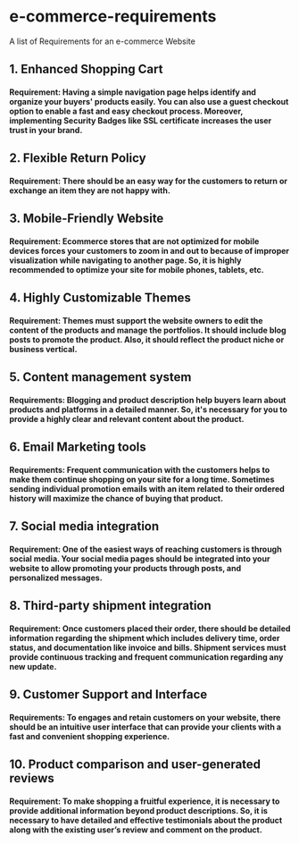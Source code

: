 # e-commerce-requirements
A list of Requirements for an e-commerce Website
## 1. Enhanced Shopping Cart 
#### Requirement: Having a simple navigation page helps identify and organize your buyers' products easily. You can also use a guest checkout option to enable a fast and easy checkout process. Moreover, implementing Security Badges like SSL certificate increases the user trust in your brand. 


## 2. Flexible Return Policy 
#### Requirement: There should be an easy way for the customers to return or exchange an item they are not happy with. 



## 3. Mobile-Friendly Website 
#### Requirement: Ecommerce stores that are not optimized for mobile devices forces your customers to zoom in and out to because of improper visualization while navigating to another page. So, it is highly recommended to optimize your site for mobile phones, tablets, etc. 

## 4. Highly Customizable Themes 
#### Requirement: Themes must support the website owners to edit the content of the products and manage the portfolios. It should include blog posts to promote the product. Also, it should reflect the product niche or business vertical. 


## 5. Content management system
#### Requirements: Blogging and product description help buyers learn about products and platforms in a detailed manner. So, it's necessary for you to provide a highly clear and relevant content about the product. 


## 6. Email Marketing tools 
#### Requirements: Frequent communication with the customers helps to make them continue shopping on your site for a long time. Sometimes sending individual promotion emails with an item related to their ordered history will maximize the chance of buying that product. 


## 7. Social media integration 
#### Requirement: One of the easiest ways of reaching customers is through social media. Your social media pages should be integrated into your website to allow promoting your products through posts, and personalized messages.  



## 8. Third-party shipment integration 
#### Requirement: Once customers placed their order, there should be detailed information regarding the shipment which includes delivery time, order status, and documentation like invoice and bills. Shipment services must provide continuous tracking and frequent communication regarding any new update. 



## 9. Customer Support and Interface 
#### Requirements: To engages and retain customers on your website, there should be an intuitive user interface that can provide your clients with a fast and convenient shopping experience. 



## 10. Product comparison and user-generated reviews 
#### Requirement: To make shopping a fruitful experience, it is necessary to provide additional information beyond product descriptions. So, it is necessary to have detailed and effective testimonials about the product along with the existing user’s review and comment on the product. 




